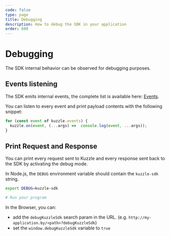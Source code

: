 ```yaml
---
code: false
type: page
title: Debugging
description: How to debug the SDK in your application
order: 600
---
```


# Debugging

The SDK internal behavior can be observed for debugging purposes.

## Events listening

The SDK emits internal events, the complete list is available here: [Events](/sdk/js/7/essentials/events).

You can listen to every event and print payload contents with the following snippet:

```js
for (const event of kuzzle.events) {
  kuzzle.on(event, (...args) =>  console.log(event, ...args));
}
```

## Print Request and Response

<SinceBadge version="7.8.3"/>

You can print every request sent to Kuzzle and every response sent back to the SDK by activating the debug mode.

In Node.js, the `DEBUG` environment variable should contain the `kuzzle-sdk` string.

```bash
export DEBUG=kuzzle-sdk

# Run your program
```

In the Browser, you can:
 - add the `debugKuzzleSdk` search param in the URL. (e.g. `http://my-application.by/<path>?debugKuzzleSdk`)
 - set the `window.debugKuzzleSdk` variable to `true`
